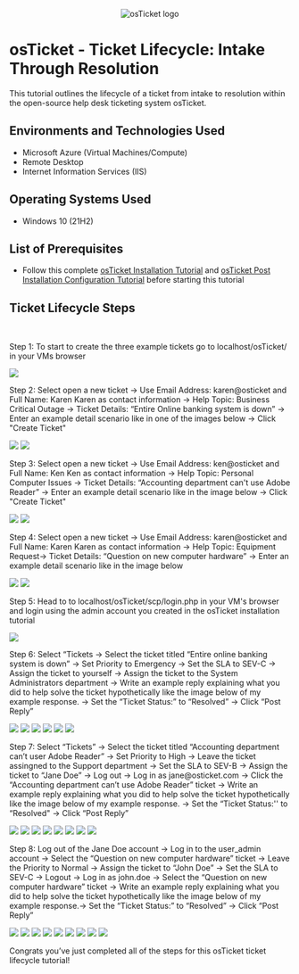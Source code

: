 <p align="center">
<img src="https://i.imgur.com/Clzj7Xs.png" alt="osTicket logo"/>
</p>

<h1>osTicket - Ticket Lifecycle: Intake Through Resolution</h1>
This tutorial outlines the lifecycle of a ticket from intake to resolution within the open-source help desk ticketing system osTicket.<br />

<h2>Environments and Technologies Used</h2>

- Microsoft Azure (Virtual Machines/Compute)
- Remote Desktop
- Internet Information Services (IIS)

<h2>Operating Systems Used </h2>

- Windows 10</b> (21H2)

<h2>List of Prerequisites</h2>

- Follow this complete [osTicket Installation Tutorial](https://github.com/alexanderdrodriguez/osticket-prereqs) and [osTicket Post Installation Configuration Tutorial](https://github.com/alexanderdrodriguez/post-install-config) before starting this tutorial

<h2>Ticket Lifecycle Steps</h2>

<p></p>
<p>
</p>
<br />

<p>
</p>
<p>Step 1: To start to create the three example tickets go to localhost/osTicket/ in your VMs browser</p>
<img src="https://i.gyazo.com/195361755337373d51865e00624fa3f7.png">
<p>Step 2: Select open a new ticket -> Use Email Address: karen@osticket and Full Name: Karen Karen as contact information -> Help Topic: Business Critical Outage -> Ticket Details: “Entire Online banking system is down” -> Enter an example detail scenario like in one of the images below -> Click "Create Ticket"</p>
<img src="https://i.gyazo.com/d7cb241a44875fd1867902186e4994a5.png">
<img src="https://i.gyazo.com/5148b6dc6bed31a31690f14e9551a49e.png">
<p>Step 3: Select open a new ticket -> Use Email Address: ken@osticket and Full Name: Ken Ken as contact information -> Help Topic: Personal Computer Issues -> Ticket Details: “Accounting department can't use Adobe Reader” -> Enter an example detail scenario like in the image below -> Click "Create Ticket"</p>
<img src="https://i.gyazo.com/d7cb241a44875fd1867902186e4994a5.png">
<img src="https://i.gyazo.com/97c6f9ba05a47d24be55367dfd01c411.png">
<p>Step 4: Select open a new ticket -> Use Email Address: karen@osticket and Full Name: Karen Karen as contact information -> Help Topic: Equipment Request-> Ticket Details: “Question on new computer hardware” -> Enter an example detail scenario like in the image below</p>
<img src="https://i.gyazo.com/d7cb241a44875fd1867902186e4994a5.png">
<img src="https://i.gyazo.com/8aaab9811bfe47e16960678ecfa3773a.png">
<p>Step 5: Head to to localhost/osTicket/scp/login.php in your VM's browser and login using the admin account you created in the osTicket installation tutorial</p>
<img src="https://i.gyazo.com/255cf2560f9907342d99cb6fb5120444.png">
<p>Step 6: Select “Tickets -> Select the ticket titled “Entire online banking system is down” -> Set Priority to Emergency -> Set the SLA to SEV-C -> Assign the ticket to yourself -> Assign the ticket to the System Administrators department -> Write an example reply explaining what you did to help solve the ticket hypothetically like the image below of my example response. -> Set the “Ticket Status:” to “Resolved” -> Click “Post Reply”</p>
<img src="https://i.gyazo.com/b84131c824c29a6d87c7ef5741614eec.png">
<img src="https://i.gyazo.com/ee7cb47077985883d1f2f06ad7daa201.png">
<img src="https://i.gyazo.com/f304e7277a03e148ee869ce8ecc9598d.png">
<img src="https://i.gyazo.com/f5fe0ce3dcad8bcc10b0f91a331db04f.png">
<img src="https://i.gyazo.com/a8bf55f522277aa86044fccf5dab55de.png">
<img src="https://i.gyazo.com/dd2033b5f9ecdf129ede4bc68c00de09.png">
<p>Step 7: Select “Tickets” -> Select the ticket titled “Accounting department can’t user Adobe Reader” -> Set Priority to High -> Leave the ticket assingned to the Support department -> Set the SLA to SEV-B -> Assign the ticket to “Jane Doe” -> Log out -> Log in as jane@osticket.com -> Click the “Accounting department can’t use Adobe Reader” ticket -> Write an example reply explaining what you did to help solve the ticket hypothetically like the image below of my example response. -> Set the “Ticket Status:'' to “Resolved" -> Click “Post Reply”</p>
<img src="https://i.gyazo.com/30be6f54f4ff6f9c8d9f51a46c6b67fc.png">
<img src="https://i.gyazo.com/e99eee25c3fbed7a1b19a2258ffca3bb.png">
<img src="https://i.gyazo.com/af72c3fe812bf4cebfc316b61d3c32ca.png">
<img src="https://i.gyazo.com/d80d87994def48a635af21eb3814de4f.png">
<img src="https://i.gyazo.com/a372b90fe0757c7746108aa30dddd20f.png">
<img src="https://i.gyazo.com/236fbc21255b246c623c7a13fc64d3ca.png">
<img src="https://i.gyazo.com/f62208adbb4f99478eb2e73d38cd742c.png">
<img src="https://i.gyazo.com/7d8d77167a51aaed52bc70ab0a129b2f.png">
<p>Step 8: Log out of the Jane Doe account -> Log in to the user_admin account -> Select the “Question on new computer hardware” ticket -> Leave the Priority to Normal -> Assign the ticket to “John Doe” -> Set the SLA to SEV-C -> Logout -> Log in as john.doe -> Select the “Question on new computer hardware” ticket -> Write an example reply explaining what you did to help solve the ticket hypothetically like the image below of my example response.-> Set the “Ticket Status:” to “Resolved” -> Click “Post Reply”</p>
<img src="https://i.gyazo.com/6fc5be884e791fced9542f2f18cfea5e.png">
<img src="https://i.gyazo.com/7fe6912a186d4076a6a3f71a46252cc9.png">
<img src="https://i.gyazo.com/414a346357789e873120ab9101f2938d.png">
<img src="https://i.gyazo.com/0419efbd88aa48947e70f1ac1b2a3331.png">
<img src="https://i.gyazo.com/f45d68c730313b350debbe2a9a02f31c.png">
<img src="https://i.gyazo.com/09babdad0863f77f7be83e26e1940dbb.png">
<img src="https://i.gyazo.com/aa9bca0cb54c35628589495a0fc7bb15.png">
<img src="https://i.gyazo.com/6309cee42ee59f57e754a11157509bac.png">
<img src="https://i.gyazo.com/792c6cd6181ba2e26380c36e87184eec.png">
<p>Congrats you’ve just completed all of the steps for this osTicket ticket lifecycle tutorial!</p>
